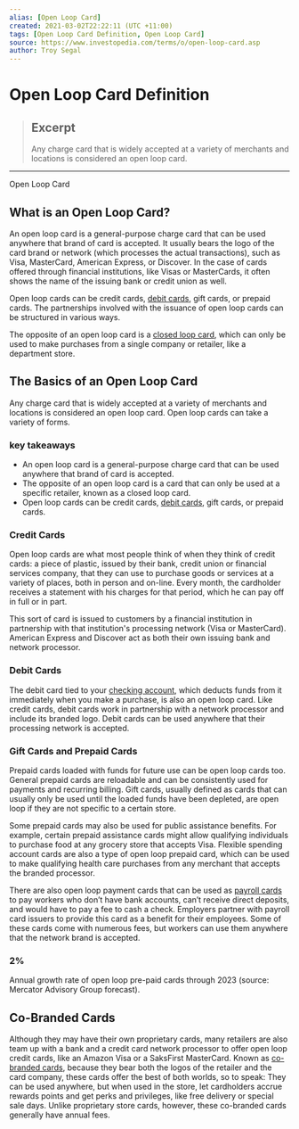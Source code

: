 ```yaml
---
alias: [Open Loop Card]
created: 2021-03-02T22:22:11 (UTC +11:00)
tags: [Open Loop Card Definition, Open Loop Card]
source: https://www.investopedia.com/terms/o/open-loop-card.asp
author: Troy Segal
---
```


# Open Loop Card Definition

> ## Excerpt
> Any charge card that is widely accepted at a variety of merchants and locations is considered an open loop card.

---

Open Loop Card
## What is an Open Loop Card?

An open loop card is a general-purpose charge card that can be used anywhere that brand of card is accepted. It usually bears the logo of the card brand or network (which processes the actual transactions), such as Visa, MasterCard, American Express, or Discover. In the case of cards offered through financial institutions, like Visas or MasterCards, it often shows the name of the issuing bank or credit union as well.

Open loop cards can be credit cards, [debit cards](https://www.investopedia.com/terms/d/debitcard.asp), gift cards, or prepaid cards. The partnerships involved with the issuance of open loop cards can be structured in various ways.

The opposite of an open loop card is a [closed loop card](https://www.investopedia.com/closed-loop-card-definition-4683996), which can only be used to make purchases from a single company or retailer, like a department store.

## The Basics of an Open Loop Card

Any charge card that is widely accepted at a variety of merchants and locations is considered an open loop card. Open loop cards can take a variety of forms.

### key takeaways

-   An open loop card is a general-purpose charge card that can be used anywhere that brand of card is accepted.
-   The opposite of an open loop card is a card that can only be used at a specific retailer, known as a closed loop card.
-   Open loop cards can be credit cards, [debit cards](https://www.investopedia.com/terms/d/debitcard.asp), gift cards, or prepaid cards.

### Credit Cards

Open loop cards are what most people think of when they think of credit cards: a piece of plastic, issued by their bank, credit union or financial services company, that they can use to purchase goods or services at a variety of places, both in person and on-line. Every month, the cardholder receives a statement with his charges for that period, which he can pay off in full or in part.

This sort of card is issued to customers by a financial institution in partnership with that institution's processing network (Visa or MasterCard). American Express and Discover act as both their own issuing bank and network processor.

### Debit Cards

The debit card tied to your [checking account](https://www.investopedia.com/terms/c/checkingaccount.asp), which deducts funds from it immediately when you make a purchase, is also an open loop card. Like credit cards, debit cards work in partnership with a network processor and include its branded logo. Debit cards can be used anywhere that their processing network is accepted.

### Gift Cards and Prepaid Cards

Prepaid cards loaded with funds for future use can be open loop cards too. General prepaid cards are reloadable and can be consistently used for payments and recurring billing. Gift cards, usually defined as cards that can usually only be used until the loaded funds have been depleted, are open loop if they are not specific to a certain store.

Some prepaid cards may also be used for public assistance benefits. For example, certain prepaid assistance cards might allow qualifying individuals to purchase food at any grocery store that accepts Visa. Flexible spending account cards are also a type of open loop prepaid card, which can be used to make qualifying health care purchases from any merchant that accepts the branded processor.

There are also open loop payment cards that can be used as [payroll cards](https://www.investopedia.com/terms/p/payroll-card.asp) to pay workers who don’t have bank accounts, can’t receive direct deposits, and would have to pay a fee to cash a check. Employers partner with payroll card issuers to provide this card as a benefit for their employees. Some of these cards come with numerous fees, but workers can use them anywhere that the network brand is accepted.

### 2%

Annual growth rate of open loop pre-paid cards through 2023 (source: Mercator Advisory Group forecast).

## Co-Branded Cards

Although they may have their own proprietary cards, many retailers are also team up with a bank and a credit card network processor to offer open loop credit cards, like an Amazon Visa or a SaksFirst MasterCard. Known as [co-branded cards](https://www.investopedia.com/terms/co-branded-card.asp), because they bear both the logos of the retailer and the card company, these cards offer the best of both worlds, so to speak: They can be used anywhere, but when used in the store, let cardholders accrue rewards points and get perks and privileges, like free delivery or special sale days. Unlike proprietary store cards, however, these co-branded cards generally have annual fees.
